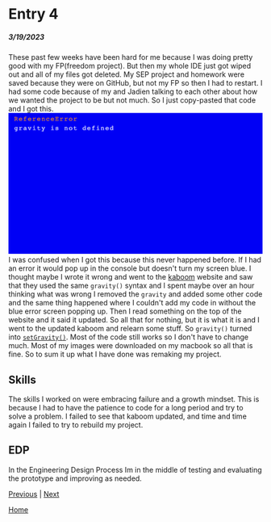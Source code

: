 # Entry 4
##### 3/19/2023

These past few weeks have been hard for me because I was doing pretty good with my FP(freedom project). But then my whole IDE just got wiped out and all of my files got deleted. My SEP project and homework were saved because they were on GitHub, but not my FP so then I had to restart. I had some code because of my and Jadien talking to each other about how we wanted the project to be but not much. So I just copy-pasted that code and I got this. <img src="screenshot.png"> I was confused when I got this because this never happened before. If I had an error it would pop up in the console but doesn't turn my screen blue. I thought maybe I wrote it wrong and went to the [kaboom](https://kaboomjs.com/) website and saw that they used the same ``gravity()`` syntax and I spent maybe over an hour thinking what was wrong I removed the ``gravity`` and added some other code and the same thing happened where I couldn't add my code in without the blue error screen popping up. Then I read something on the top of the website and it said it updated. So all that for nothing, but it is what it is and I went to the updated kaboom and relearn some stuff. So ``gravity()`` turned into [``setGravity()``](https://3000.kaboomjs.com/). Most of the code still works so I don't have to change much. Most of my images were downloaded on my macbook so all that is fine. So to sum it up what I have done was remaking my project. 


## Skills
The skills I worked on were embracing failure and a growth mindset. This is because I had to have the patience to code for a long period and try to solve a problem. I failed to see that kaboom updated, and time and time again I failed to try to rebuild my project.


## EDP
In the Engineering Design Process Im in the middle of testing and evaluating the prototype and improving as needed.

[Previous](entry03.md) | [Next](entry05.md)

[Home](../README.md)
